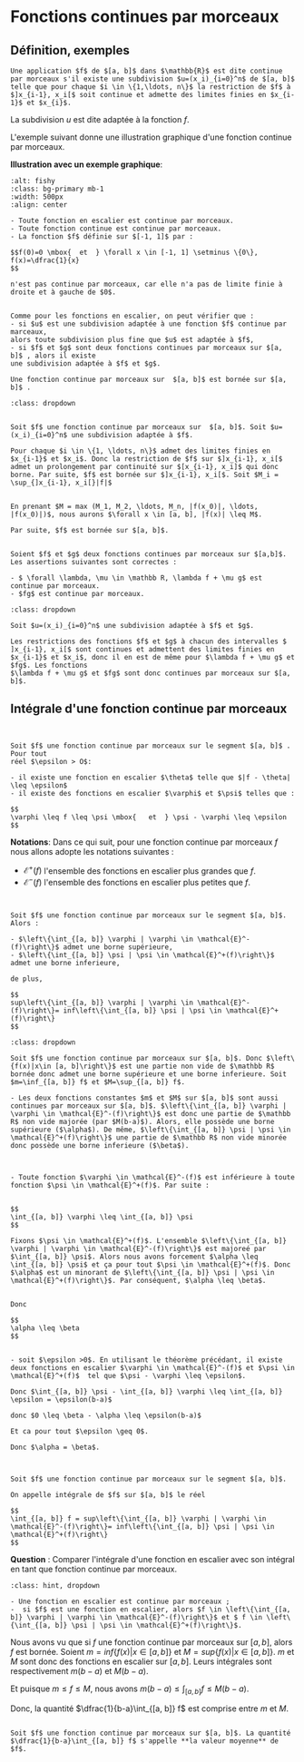 # Fonctions continues par morceaux

## Définition, exemples 


```{admonition} Définition 4
Une application $f$ de $[a, b]$ dans $\mathbb{R}$ est dite continue par morceaux s'il existe une subdivision $u=(x_i)_{i=0}^n$ de $[a, b]$ telle que pour chaque $i \in \{1,\ldots, n\}$ la restriction de $f$ à $]x_{i-1}, x_i[$ soit continue et admette des limites finies en $x_{i-1}$ et $x_{i}$.

```

La subdivision $u$ est dite adaptée à la fonction $f$.

L'exemple suivant donne une illustration graphique d'une fonction continue par morceaux.

**Illustration avec un exemple graphique**:

```{image} fig1.png
:alt: fishy
:class: bg-primary mb-1
:width: 500px
:align: center
```


```{admonition} Exemples
- Toute fonction en escalier est continue par morceaux. 
- Toute fonction continue est continue par morceaux.
- La fonction $f$ définie sur $[-1, 1]$ par : 

$$f(0)=0 \mbox{  et  } \forall x \in [-1, 1] \setminus \{0\}, f(x)=\dfrac{1}{x}
$$

n'est pas continue par morceaux, car elle n'a pas de limite finie à droite et à gauche de $0$.

```

```{admonition} Remarques

Comme pour les fonctions en escalier, on peut vérifier que :
- si $u$ est une subdivision adaptée à une fonction $f$ continue par marceaux,
alors toute subdivision plus fine que $u$ est adaptée à $f$,
- si $f$ et $g$ sont deux fonctions continues par morceaux sur $[a, b]$ , alors il existe
une subdivision adaptée à $f$ et $g$.
```


```{admonition} Proposition 6
Une fonction continue par morceaux sur  $[a, b]$ est bornée sur $[a, b]$ .
```


```{admonition} Démonstration
:class: dropdown


Soit $f$ une fonction continue par morceaux sur  $[a, b]$. Soit $u=(x_i)_{i=0}^n$ une subdivision adaptée à $f$.

Pour chaque $i \in \{1, \ldots, n\}$ admet des limites finies en $x_{i-1}$ et $x_i$. Donc la restriction de $f$ sur $]x_{i-1}, x_i[$ admet un prolongement par continuité sur $[x_{i-1}, x_i]$ qui donc borne. Par suite, $f$ est bornée sur $]x_{i-1}, x_i[$. Soit $M_i = \sup_{]x_{i-1}, x_i[}|f|$


En prenant $M = max (M_1, M_2, \ldots, M_n, |f(x_0)|, \ldots, |f(x_0)|)$, nous aurons $\forall x \in [a, b], |f(x)| \leq M$.

Par suite, $f$ est bornée sur $[a, b]$.


```



```{admonition} Proposition 7
Soient $f$ et $g$ deux fonctions continues par morceaux sur $[a,b]$. Les assertions suivantes sont correctes :

- $ \forall \lambda, \mu \in \mathbb R, \lambda f + \mu g$ est continue par morceaux.
- $fg$ est continue par morceaux.
```


```{admonition} Démonstration
:class: dropdown

Soit $u=(x_i)_{i=0}^n$ une subdivision adaptée à $f$ et $g$.

Les restrictions des fonctions $f$ et $g$ à chacun des intervalles $ ]x_{i-1}, x_i[$ sont continues et admettent des limites finies en  $x_{i-1}$ et $x_i$, donc il en est de même pour $\lambda f + \mu g$ et $fg$. Les fonctions
$\lambda f + \mu g$ et $fg$ sont donc continues par morceaux sur $[a, b]$.

```
## Intégrale d'une fonction continue par morceaux 

```{admonition} Théorème (admis)


Soit $f$ une fonction continue par morceaux sur le segment $[a, b]$ . Pour tout
réel $\epsilon > O$:

- il existe une fonction en escalier $\theta$ telle que $|f - \theta| \leq \epsilon$
- il existe des fonctions en escalier $\varphi$ et $\psi$ telles que :  

$$
\varphi \leq f \leq \psi \mbox{   et  } \psi - \varphi \leq \epsilon
$$
```

**Notations**: Dans ce qui suit, pour une fonction continue par morceaux $f$ nous allons adopte les notations suivantes :

- $\mathcal{E}^+(f)$ l'ensemble des fonctions en escalier plus grandes que $f$.
- $\mathcal{E}^-(f)$ l'ensemble des fonctions en escalier plus petites que $f$.

```{admonition} Proposition 8


Soit $f$ une fonction continue par morceaux sur le segment $[a, b]$. Alors :

- $\left\{\int_{[a, b]} \varphi | \varphi \in \mathcal{E}^-(f)\right\}$ admet une borne supérieure,
- $\left\{\int_{[a, b]} \psi | \psi \in \mathcal{E}^+(f)\right\}$ admet une borne inferieure,

de plus,

$$
sup\left\{\int_{[a, b]} \varphi | \varphi \in \mathcal{E}^-(f)\right\}= inf\left\{\int_{[a, b]} \psi | \psi \in \mathcal{E}^+(f)\right\}
$$

```

```{admonition} Démonstration
:class: dropdown

Soit $f$ une fonction continue par morceaux sur $[a, b]$. Donc $\left\{f(x)|x\in [a, b]\right\}$ est une partie non vide de $\mathbb R$ bornée donc admet une borne supérieure et une borne inferieure. Soit $m=\inf_{[a, b]} f$ et $M=\sup_{[a, b]} f$.

- Les deux fonctions constantes $m$ et $M$ sur $[a, b]$ sont aussi continues par morceaux sur $[a, b]$. $\left\{\int_{[a, b]} \varphi | \varphi \in \mathcal{E}^-(f)\right\}$ est donc une partie de $\mathbb R$ non vide majorée (par $M(b-a)$). Alors, elle possède une borne supérieure ($\alpha$). De même, $\left\{\int_{[a, b]} \psi | \psi \in \mathcal{E}^+(f)\right\}$ une partie de $\mathbb R$ non vide minorée donc possède une borne inferieure ($\beta$). 



- Toute fonction $\varphi \in \mathcal{E}^-(f)$ est inférieure à toute fonction $\psi \in \mathcal{E}^+(f)$. Par suite :


$$
\int_{[a, b]} \varphi \leq \int_{[a, b]} \psi
$$

Fixons $\psi \in \mathcal{E}^+(f)$. L'ensemble $\left\{\int_{[a, b]} \varphi | \varphi \in \mathcal{E}^-(f)\right\}$ est majoreé par $\int_{[a, b]} \psi$. Alors nous avons forcement $\alpha \leq \int_{[a, b]} \psi$ et ça pour tout $\psi \in \mathcal{E}^+(f)$. Donc $\alpha$ est un minorant de $\left\{\int_{[a, b]} \psi | \psi \in \mathcal{E}^+(f)\right\}$. Par conséquent, $\alpha \leq \beta$.


Donc 

$$
\alpha \leq \beta
$$


- soit $\epsilon >0$. En utilisant le théorème précédant, il existe deux fonctions en escalier $\varphi \in \mathcal{E}^-(f)$ et $\psi \in \mathcal{E}^+(f)$  tel que $\psi - \varphi \leq \epsilon$.

Donc $\int_{[a, b]} \psi - \int_{[a, b]} \varphi \leq \int_{[a, b]} \epsilon = \epsilon(b-a)$

donc $0 \leq \beta - \alpha \leq \epsilon(b-a)$ 

Et ca pour tout $\epsilon \geq 0$.

Donc $\alpha = \beta$.

```



```{admonition} Définition


Soit $f$ une fonction continue par morceaux sur le segment $[a, b]$. 

On appelle intégrale de $f$ sur $[a, b]$ le réel 

$$
\int_{[a, b]} f = sup\left\{\int_{[a, b]} \varphi | \varphi \in \mathcal{E}^-(f)\right\}= inf\left\{\int_{[a, b]} \psi | \psi \in \mathcal{E}^+(f)\right\}
$$

```

**Question** : Comparer l'intégrale d'une fonction en escalier avec son intégral en tant que fonction continue par morceaux.

```{admonition} Indications pour la réponse
:class: hint, dropdown

- Une fonction en escalier est continue par morceaux ;
-  si $f$ est une fonction en escalier, alors $f \in \left\{\int_{[a, b]} \varphi | \varphi \in \mathcal{E}^-(f)\right\}$ et $ f \in \left\{\int_{[a, b]} \psi | \psi \in \mathcal{E}^+(f)\right\}$.

```

Nous avons vu que si $f$ une fonction continue par morceaux sur $[a, b]$, alors $f$ est bornée. Soient $m = inf \left\{f(x)| x\in [a, b]\right\}$ et $M = sup \left\{f(x)| x\in [a, b]\right\}$. $m$ et $M$ sont donc des fonctions en escalier sur $[a, b]$. Leurs intégrales sont respectivement $m(b-a)$ et $M(b-a)$.

Et puisque $m \leq f \leq M$, nous avons $m(b-a)\leq \int_{[a,b]} f \leq M(b-a)$.

Donc, la quantité $\dfrac{1}{b-a}\int_{[a, b]} f$ est comprise entre $m$ et $M$.

```{admonition} Définition

Soit $f$ une fonction continue par morceaux sur $[a, b]$. La quantité $\dfrac{1}{b-a}\int_{[a, b]} f$ s'appelle **la valeur moyenne** de $f$.
```

